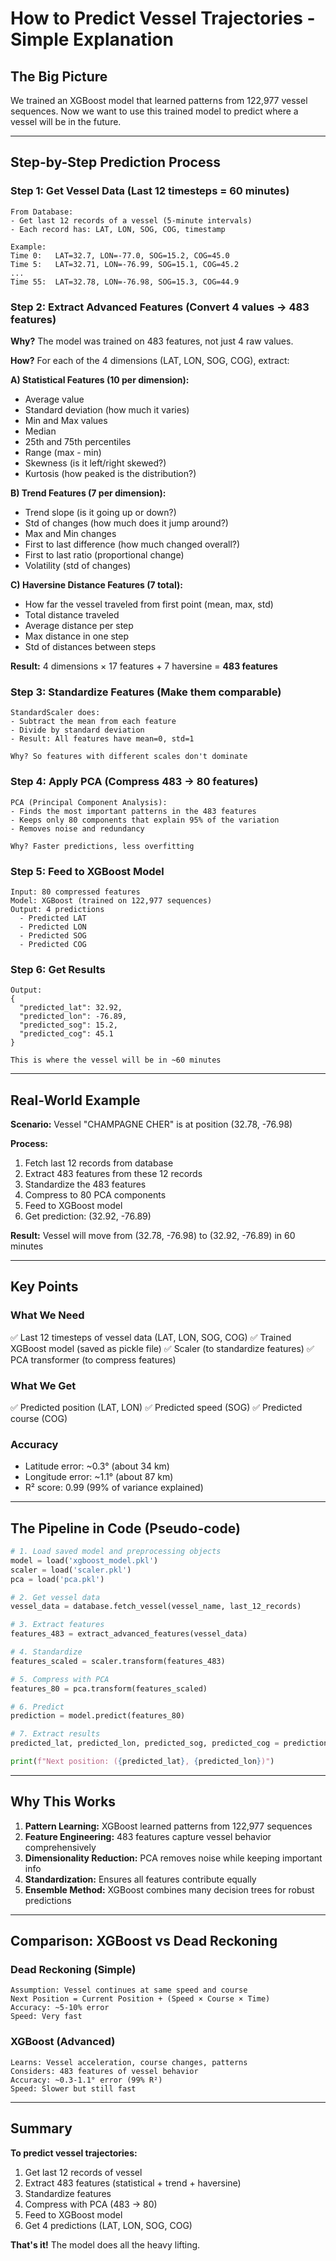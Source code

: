 # How to Predict Vessel Trajectories - Simple Explanation

## The Big Picture

We trained an XGBoost model that learned patterns from 122,977 vessel sequences. Now we want to use this trained model to predict where a vessel will be in the future.

---

## Step-by-Step Prediction Process

### Step 1: Get Vessel Data (Last 12 timesteps = 60 minutes)
```
From Database:
- Get last 12 records of a vessel (5-minute intervals)
- Each record has: LAT, LON, SOG, COG, timestamp

Example:
Time 0:   LAT=32.7, LON=-77.0, SOG=15.2, COG=45.0
Time 5:   LAT=32.71, LON=-76.99, SOG=15.1, COG=45.2
...
Time 55:  LAT=32.78, LON=-76.98, SOG=15.3, COG=44.9
```

### Step 2: Extract Advanced Features (Convert 4 values → 483 features)

**Why?** The model was trained on 483 features, not just 4 raw values.

**How?** For each of the 4 dimensions (LAT, LON, SOG, COG), extract:

**A) Statistical Features (10 per dimension):**
- Average value
- Standard deviation (how much it varies)
- Min and Max values
- Median
- 25th and 75th percentiles
- Range (max - min)
- Skewness (is it left/right skewed?)
- Kurtosis (how peaked is the distribution?)

**B) Trend Features (7 per dimension):**
- Trend slope (is it going up or down?)
- Std of changes (how much does it jump around?)
- Max and Min changes
- First to last difference (how much changed overall?)
- First to last ratio (proportional change)
- Volatility (std of changes)

**C) Haversine Distance Features (7 total):**
- How far the vessel traveled from first point (mean, max, std)
- Total distance traveled
- Average distance per step
- Max distance in one step
- Std of distances between steps

**Result:** 4 dimensions × 17 features + 7 haversine = **483 features**

### Step 3: Standardize Features (Make them comparable)
```
StandardScaler does:
- Subtract the mean from each feature
- Divide by standard deviation
- Result: All features have mean=0, std=1

Why? So features with different scales don't dominate
```

### Step 4: Apply PCA (Compress 483 → 80 features)
```
PCA (Principal Component Analysis):
- Finds the most important patterns in the 483 features
- Keeps only 80 components that explain 95% of the variation
- Removes noise and redundancy

Why? Faster predictions, less overfitting
```

### Step 5: Feed to XGBoost Model
```
Input: 80 compressed features
Model: XGBoost (trained on 122,977 sequences)
Output: 4 predictions
  - Predicted LAT
  - Predicted LON
  - Predicted SOG
  - Predicted COG
```

### Step 6: Get Results
```
Output:
{
  "predicted_lat": 32.92,
  "predicted_lon": -76.89,
  "predicted_sog": 15.2,
  "predicted_cog": 45.1
}

This is where the vessel will be in ~60 minutes
```

---

## Real-World Example

**Scenario:** Vessel "CHAMPAGNE CHER" is at position (32.78, -76.98)

**Process:**
1. Fetch last 12 records from database
2. Extract 483 features from these 12 records
3. Standardize the 483 features
4. Compress to 80 PCA components
5. Feed to XGBoost model
6. Get prediction: (32.92, -76.89)

**Result:** Vessel will move from (32.78, -76.98) to (32.92, -76.89) in 60 minutes

---

## Key Points

### What We Need
✅ Last 12 timesteps of vessel data (LAT, LON, SOG, COG)
✅ Trained XGBoost model (saved as pickle file)
✅ Scaler (to standardize features)
✅ PCA transformer (to compress features)

### What We Get
✅ Predicted position (LAT, LON)
✅ Predicted speed (SOG)
✅ Predicted course (COG)

### Accuracy
- Latitude error: ~0.3° (about 34 km)
- Longitude error: ~1.1° (about 87 km)
- R² score: 0.99 (99% of variance explained)

---

## The Pipeline in Code (Pseudo-code)

```python
# 1. Load saved model and preprocessing objects
model = load('xgboost_model.pkl')
scaler = load('scaler.pkl')
pca = load('pca.pkl')

# 2. Get vessel data
vessel_data = database.fetch_vessel(vessel_name, last_12_records)

# 3. Extract features
features_483 = extract_advanced_features(vessel_data)

# 4. Standardize
features_scaled = scaler.transform(features_483)

# 5. Compress with PCA
features_80 = pca.transform(features_scaled)

# 6. Predict
prediction = model.predict(features_80)

# 7. Extract results
predicted_lat, predicted_lon, predicted_sog, predicted_cog = prediction[0]

print(f"Next position: ({predicted_lat}, {predicted_lon})")
```

---

## Why This Works

1. **Pattern Learning:** XGBoost learned patterns from 122,977 sequences
2. **Feature Engineering:** 483 features capture vessel behavior comprehensively
3. **Dimensionality Reduction:** PCA removes noise while keeping important info
4. **Standardization:** Ensures all features contribute equally
5. **Ensemble Method:** XGBoost combines many decision trees for robust predictions

---

## Comparison: XGBoost vs Dead Reckoning

### Dead Reckoning (Simple)
```
Assumption: Vessel continues at same speed and course
Next Position = Current Position + (Speed × Course × Time)
Accuracy: ~5-10% error
Speed: Very fast
```

### XGBoost (Advanced)
```
Learns: Vessel acceleration, course changes, patterns
Considers: 483 features of vessel behavior
Accuracy: ~0.3-1.1° error (99% R²)
Speed: Slower but still fast
```

---

## Summary

**To predict vessel trajectories:**

1. Get last 12 records of vessel
2. Extract 483 features (statistical + trend + haversine)
3. Standardize features
4. Compress with PCA (483 → 80)
5. Feed to XGBoost model
6. Get 4 predictions (LAT, LON, SOG, COG)

**That's it!** The model does all the heavy lifting.

